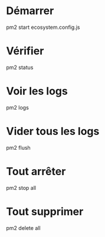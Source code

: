 # Démarrer

pm2 start ecosystem.config.js

# Vérifier

pm2 status

# Voir les logs

pm2 logs

# Vider tous les logs

pm2 flush

# Tout arrêter

pm2 stop all

# Tout supprimer

pm2 delete all
